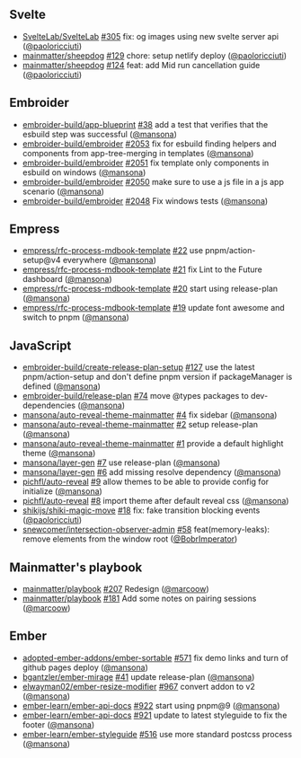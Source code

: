 ## Svelte

- [SvelteLab/SvelteLab] [#305](https://github.com/SvelteLab/SvelteLab/pull/305)
  fix: og images using new svelte server api ([@paoloricciuti])
- [mainmatter/sheepdog] [#129](https://github.com/mainmatter/sheepdog/pull/129)
  chore: setup netlify deploy ([@paoloricciuti])
- [mainmatter/sheepdog] [#124](https://github.com/mainmatter/sheepdog/pull/124)
  feat: add Mid run cancellation guide ([@paoloricciuti])

## Embroider

- [embroider-build/app-blueprint]
  [#38](https://github.com/embroider-build/app-blueprint/pull/38) add a test
  that verifies that the esbuild step was successful ([@mansona])
- [embroider-build/embroider]
  [#2053](https://github.com/embroider-build/embroider/pull/2053) fix for
  esbuild finding helpers and components from app-tree-merging in templates
  ([@mansona])
- [embroider-build/embroider]
  [#2051](https://github.com/embroider-build/embroider/pull/2051) fix template
  only components in esbuild on windows ([@mansona])
- [embroider-build/embroider]
  [#2050](https://github.com/embroider-build/embroider/pull/2050) make sure to
  use a js file in a js app scenario ([@mansona])
- [embroider-build/embroider]
  [#2048](https://github.com/embroider-build/embroider/pull/2048) Fix windows
  tests ([@mansona])

## Empress

- [empress/rfc-process-mdbook-template]
  [#22](https://github.com/empress/rfc-process-mdbook-template/pull/22) use
  pnpm/action-setup@v4 everywhere ([@mansona])
- [empress/rfc-process-mdbook-template]
  [#21](https://github.com/empress/rfc-process-mdbook-template/pull/21) fix Lint
  to the Future dashboard ([@mansona])
- [empress/rfc-process-mdbook-template]
  [#20](https://github.com/empress/rfc-process-mdbook-template/pull/20) start
  using release-plan ([@mansona])
- [empress/rfc-process-mdbook-template]
  [#19](https://github.com/empress/rfc-process-mdbook-template/pull/19) update
  font awesome and switch to pnpm ([@mansona])

## JavaScript

- [embroider-build/create-release-plan-setup]
  [#127](https://github.com/embroider-build/create-release-plan-setup/pull/127)
  use the latest pnpm/action-setup and don't define pnpm version if
  packageManager is defined ([@mansona])
- [embroider-build/release-plan]
  [#74](https://github.com/embroider-build/release-plan/pull/74) move @types
  packages to dev-dependencies ([@mansona])
- [mansona/auto-reveal-theme-mainmatter]
  [#4](https://github.com/mansona/auto-reveal-theme-mainmatter/pull/4) fix
  sidebar ([@mansona])
- [mansona/auto-reveal-theme-mainmatter]
  [#2](https://github.com/mansona/auto-reveal-theme-mainmatter/pull/2) setup
  release-plan ([@mansona])
- [mansona/auto-reveal-theme-mainmatter]
  [#1](https://github.com/mansona/auto-reveal-theme-mainmatter/pull/1) provide a
  default highlight theme ([@mansona])
- [mansona/layer-gen] [#7](https://github.com/mansona/layer-gen/pull/7) use
  release-plan ([@mansona])
- [mansona/layer-gen] [#6](https://github.com/mansona/layer-gen/pull/6) add
  missing resolve dependency ([@mansona])
- [pichfl/auto-reveal] [#9](https://github.com/pichfl/auto-reveal/pull/9) allow
  themes to be able to provide config for initialize ([@mansona])
- [pichfl/auto-reveal] [#8](https://github.com/pichfl/auto-reveal/pull/8) import
  theme after default reveal css ([@mansona])
- [shikijs/shiki-magic-move]
  [#18](https://github.com/shikijs/shiki-magic-move/pull/18) fix: fake
  transition blocking events ([@paoloricciuti])
- [snewcomer/intersection-observer-admin]
  [#58](https://github.com/snewcomer/intersection-observer-admin/pull/58)
  feat(memory-leaks): remove elements from the window root ([@BobrImperator])

## Mainmatter's playbook

- [mainmatter/playbook] [#207](https://github.com/mainmatter/playbook/pull/207)
  Redesign ([@marcoow])
- [mainmatter/playbook] [#181](https://github.com/mainmatter/playbook/pull/181)
  Add some notes on pairing sessions ([@marcoow])

## Ember

- [adopted-ember-addons/ember-sortable]
  [#571](https://github.com/adopted-ember-addons/ember-sortable/pull/571) fix
  demo links and turn of github pages deploy ([@mansona])
- [bgantzler/ember-mirage]
  [#41](https://github.com/bgantzler/ember-mirage/pull/41) update release-plan
  ([@mansona])
- [elwayman02/ember-resize-modifier]
  [#967](https://github.com/elwayman02/ember-resize-modifier/pull/967) convert
  addon to v2 ([@mansona])
- [ember-learn/ember-api-docs]
  [#922](https://github.com/ember-learn/ember-api-docs/pull/922) start using
  pnpm@9 ([@mansona])
- [ember-learn/ember-api-docs]
  [#921](https://github.com/ember-learn/ember-api-docs/pull/921) update to
  latest styleguide to fix the footer ([@mansona])
- [ember-learn/ember-styleguide]
  [#516](https://github.com/ember-learn/ember-styleguide/pull/516) use more
  standard postcss process ([@mansona])

[@BobrImperator]: https://github.com/BobrImperator
[@mansona]: https://github.com/mansona
[@marcoow]: https://github.com/marcoow
[@paoloricciuti]: https://github.com/paoloricciuti
[SvelteLab/SvelteLab]: https://github.com/SvelteLab/SvelteLab
[adopted-ember-addons/ember-sortable]:
  https://github.com/adopted-ember-addons/ember-sortable
[bgantzler/ember-mirage]: https://github.com/bgantzler/ember-mirage
[elwayman02/ember-resize-modifier]:
  https://github.com/elwayman02/ember-resize-modifier
[ember-learn/ember-api-docs]: https://github.com/ember-learn/ember-api-docs
[ember-learn/ember-styleguide]: https://github.com/ember-learn/ember-styleguide
[embroider-build/app-blueprint]:
  https://github.com/embroider-build/app-blueprint
[embroider-build/create-release-plan-setup]:
  https://github.com/embroider-build/create-release-plan-setup
[embroider-build/embroider]: https://github.com/embroider-build/embroider
[embroider-build/release-plan]: https://github.com/embroider-build/release-plan
[empress/rfc-process-mdbook-template]:
  https://github.com/empress/rfc-process-mdbook-template
[mainmatter/playbook]: https://github.com/mainmatter/playbook
[mainmatter/sheepdog]: https://github.com/mainmatter/sheepdog
[mansona/auto-reveal-theme-mainmatter]:
  https://github.com/mansona/auto-reveal-theme-mainmatter
[mansona/layer-gen]: https://github.com/mansona/layer-gen
[pichfl/auto-reveal]: https://github.com/pichfl/auto-reveal
[shikijs/shiki-magic-move]: https://github.com/shikijs/shiki-magic-move
[snewcomer/intersection-observer-admin]:
  https://github.com/snewcomer/intersection-observer-admin
